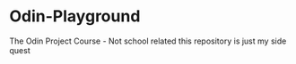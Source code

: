 # Odin-Playground
The Odin Project Course - Not school related this repository is just my side quest 
